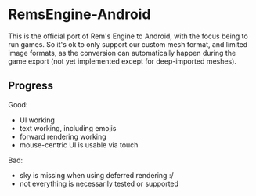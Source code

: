 # RemsEngine-Android
This is the official port of Rem's Engine to Android, with the focus being to run games.
So it's ok to only support our custom mesh format, and limited image formats, as the conversion
can automatically happen during the game export (not yet implemented except for deep-imported meshes).

## Progress
Good:
 - UI working
 - text working, including emojis
 - forward rendering working
 - mouse-centric UI is usable via touch

Bad:
 - sky is missing when using deferred rendering :/
 - not everything is necessarily tested or supported
